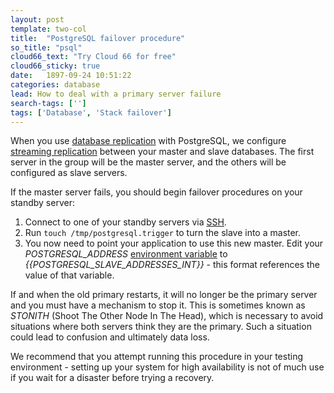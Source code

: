 ```yaml
---
layout: post
template: two-col
title:  "PostgreSQL failover procedure"
so_title: "psql"
cloud66_text: "Try Cloud 66 for free"
cloud66_sticky: true
date:   1897-09-24 10:51:22
categories: database
lead: How to deal with a primary server failure
search-tags: ['']
tags: ['Database', 'Stack failover']
---
```


When you use [database replication](/stack-features/database-replication.html) with PostgreSQL, we configure [streaming replication](http://wiki.postgresql.org/wiki/Streaming_Replication) between your master and slave databases.
The first server in the group will be the master server, and the others will be configured as slave servers.

If the master server fails, you should begin failover procedures on your standby server:

1. Connect to one of your standby servers via [SSH](/how-to/shell-to-your-servers.html).
2. Run `touch /tmp/postgresql.trigger` to turn the slave into a master.
3. You now need to point your application to use this new master. Edit your <i>POSTGRESQL_ADDRESS</i> <a href="/stack-features/env-vars.html">environment variable</a> to <i>{{POSTGRESQL_SLAVE_ADDRESSES_INT}}</i> - this format references the value of that variable.</li>

If and when the old primary restarts, it will no longer be the primary server and you must have a mechanism to stop it.
This is sometimes known as _STONITH_ (Shoot The Other Node In The Head), which is necessary to avoid situations where both
servers think they are the primary. Such a situation could lead to confusion and ultimately data loss.

We recommend that you attempt running this procedure in your testing environment - setting up your system for high availability
is not of much use if you wait for a disaster before trying a recovery.
